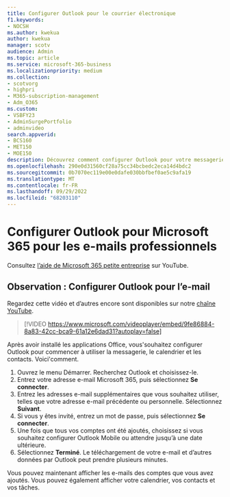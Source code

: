 ```yaml
---
title: Configurer Outlook pour le courrier électronique
f1.keywords:
- NOCSH
ms.author: kwekua
author: kwekua
manager: scotv
audience: Admin
ms.topic: article
ms.service: microsoft-365-business
ms.localizationpriority: medium
ms.collection:
- scotvorg
- highpri
- M365-subscription-management
- Adm_O365
ms.custom:
- VSBFY23
- AdminSurgePortfolio
- adminvideo
search.appverid:
- BCS160
- MET150
- MOE150
description: Découvrez comment configurer Outlook pour votre messagerie Microsoft 365.
ms.openlocfilehash: 290e0d31560cf28a75cc34bcbedc2eca14d4bdc2
ms.sourcegitcommit: 0b7070ec119e00e0dafe030bbfbef0ae5c9afa19
ms.translationtype: MT
ms.contentlocale: fr-FR
ms.lasthandoff: 09/29/2022
ms.locfileid: "68203110"
---
```

# <a name="set-up-outlook-for-microsoft-365-for-business-email"></a>Configurer Outlook pour Microsoft 365 pour les e-mails professionnels 

Consultez [l’aide de Microsoft 365 petite entreprise](https://go.microsoft.com/fwlink/?linkid=2197659) sur YouTube.

## <a name="watch-set-up-outlook-for-email"></a>Observation : Configurer Outlook pour l’e-mail

Regardez cette vidéo et d’autres encore sont disponibles sur notre [chaîne YouTube](https://go.microsoft.com/fwlink/?linkid=2198010).

> [!VIDEO https://www.microsoft.com/videoplayer/embed/9fe86884-8a83-42cc-bca9-61a12e6dad31?autoplay=false]

Après avoir installé les applications Office, vous&#39;souhaitez configurer Outlook pour commencer à utiliser la messagerie, le calendrier et les contacts. Voici&#39;comment.

1. Ouvrez le menu Démarrer. Recherchez Outlook et choisissez-le.
2. Entrez votre adresse e-mail Microsoft 365, puis sélectionnez  **Se connecter**.
3. Entrez les adresses e-mail supplémentaires que vous souhaitez utiliser, telles que votre adresse e-mail précédente ou personnelle. Sélectionnez **Suivant**.
4. Si vous y êtes invité, entrez un mot de passe, puis sélectionnez  **Se connecter**.
5. Une fois que tous vos comptes ont été ajoutés, choisissez si vous souhaitez configurer Outlook Mobile ou attendre jusqu’à une date ultérieure.
6. Sélectionnez  **Terminé**. Le téléchargement de votre e-mail et d’autres données par Outlook peut prendre plusieurs minutes.

Vous pouvez maintenant afficher les e-mails des comptes que vous avez ajoutés. Vous pouvez également afficher votre calendrier, vos contacts et vos tâches.